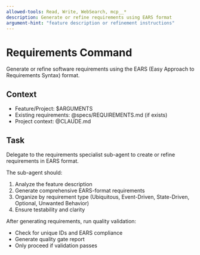 ```yaml
---
allowed-tools: Read, Write, WebSearch, mcp__*
description: Generate or refine requirements using EARS format
argument-hint: "feature description or refinement instructions"
---
```


# Requirements Command

Generate or refine software requirements using the EARS (Easy Approach to Requirements Syntax) format.

## Context
- Feature/Project: $ARGUMENTS
- Existing requirements: @specs/REQUIREMENTS.md (if exists)
- Project context: @CLAUDE.md

## Task
Delegate to the requirements specialist sub-agent to create or refine requirements in EARS format.

The sub-agent should:
1. Analyze the feature description
2. Generate comprehensive EARS-format requirements
3. Organize by requirement type (Ubiquitous, Event-Driven, State-Driven, Optional, Unwanted Behavior)
4. Ensure testability and clarity

After generating requirements, run quality validation:
- Check for unique IDs and EARS compliance
- Generate quality gate report
- Only proceed if validation passes
